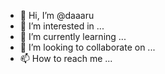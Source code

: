 - 👋 Hi, I’m @daaaru
- 👀 I’m interested in ...
- 🌱 I’m currently learning ...
- 💞️ I’m looking to collaborate on ...
- 📫 How to reach me ...

<!---
daaaru/daaaru is a ✨ special ✨ repository because its `README.md` (this file) appears on your GitHub profile.
You can click the Preview link to take a look at your changes.
--->
